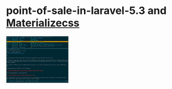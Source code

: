 # point-of-sale-in-laravel-5.3 and [Materializecss](http://materializecss.com/)
[![mutt dark](https://github.com/altercation/solarized/raw/master/img/screen-mutt-dark-th.png)](https://github.com/altercation/solarized/raw/master/img/screen-mutt-dark.png)
